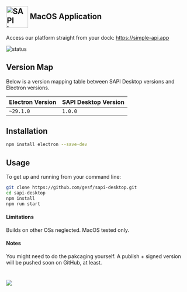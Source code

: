 ## <img src="http://simple-api.app/assets/logo.png" width="60px" align="center" alt="SAPI icon"> MacOS Application

Access our platform straight from your dock: https://simple-api.app


<img src="https://img.shields.io/badge/Status-%20Ready%20for%20Awesome-red.svg" alt="status">

## Version Map

Below is a version mapping table between SAPI Desktop versions and Electron versions.

| Electron Version | SAPI Desktop Version |
|------------------|----------------------|
| `~29.1.0`        | `1.0.0`              |

## Installation

```sh
npm install electron --save-dev
```

## Usage

To get up and running from your command line:

```sh
git clone https://github.com/gesf/sapi-desktop.git
cd sapi-desktop
npm install
npm run start
```

#### Limitations

Builds on other OSs neglected. MacOS tested only.

#### Notes

You might need to do the pakcaging yourself.
A publish + signed version will be pushed soon on GitHub, at least.

# <img src="https://simple-api.app/assets/sapi-dock.png" align="center">
